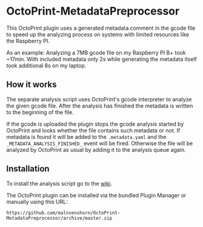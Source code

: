 # OctoPrint-MetadataPreprocessor

This OctoPrint plugin uses a generated metadata comment in the gcode file to speed up the analyzing process on systems with limited resources like the Raspberry PI.

As an example: Analyzing a 7MB gcode file on my Raspberry PI B+ took ~17min. With included metadata only 2s while generating the metadata itself took additional 8s on my laptop.

## How it works

The separate analysis script uses OctoPrint's gcode interpreter to analyze the given gcode file. After the analysis has finished the metadata is written to the beginning of the file.

If the gcode is uploaded the plugin stops the gcode analysis started by OctoPrint and looks whether the file contains such metadata or not. If metadata is found it will be added to the `.metadata.yaml` and the `_METADATA_ANALYSIS_FINISHED_` event will be fired. Otherwise the file will be analyzed by OctoPrint as usual by adding it to the analysis queue again.

## Installation

To install the analysis script go to the [wiki](https://github.com/malnvenshorn/OctoPrint-MetadataPreprocessor/wiki).

The OctoPrint plugin can be installed via the bundled Plugin Manager or manually using this URL:

```
https://github.com/malnvenshorn/OctoPrint-MetadataPreprocessor/archive/master.zip
```